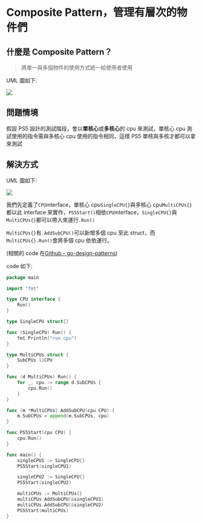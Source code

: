 # Composite Pattern，管理有層次的物件們

## 什麼是 Composite Pattern？

> 將單一與多個物件的使用方式統一給使用者使用

UML 圖如下:

![](https://i.imgur.com/yc1ENxj.png)

## 問題情境

假設 PS5 設計的測試階段，會以**單核心**或**多核心**的 cpu 來測試，單核心 cpu 測試使用的指令需與多核心 cpu 使用的指令相同，這樣 PS5 單核與多核才都可以拿來測試

## 解決方式

UML 圖如下:

![](https://i.imgur.com/lt1FiyX.png)

我們先定義了`CPU`interface，單核心 cpu`SingleCPU{}`與多核心 cpu`MultiCPUs{}`都以此 interface 來實作，`PS5Start()`相依`CPU`interface，`SingleCPU{}`與`MultiCPUs{}`都可以帶入來運行`.Run()`

`MultiCPUs{}`有`.AddSubCPU()`可以新增多個 cpu 至此 struct，而`MultiCPUs{}.Run()`會將多個 cpu 依依運行。

(相關的 code 在[Github - go-design-patterns](https://github.com/superj80820/go-design-patterns))

code 如下:

```go
package main

import "fmt"

type CPU interface {
	Run()
}

type SingleCPU struct{}

func (SingleCPU) Run() {
	fmt.Println("run cpu")
}

type MultiCPUs struct {
	SubCPUs []CPU
}

func (d MultiCPUs) Run() {
	for _, cpu := range d.SubCPUs {
		cpu.Run()
	}
}

func (m *MultiCPUs) AddSubCPU(cpu CPU) {
	m.SubCPUs = append(m.SubCPUs, cpu)
}

func PS5Start(cpu CPU) {
	cpu.Run()
}

func main() {
	singleCPU1 := SingleCPU{}
	PS5Start(singleCPU1)

	singleCPU2 := SingleCPU{}
	PS5Start(singleCPU2)

	multiCPUs := MultiCPUs{}
	multiCPUs.AddSubCPU(&singleCPU1)
	multiCPUs.AddSubCPU(&singleCPU2)
	PS5Start(multiCPUs)
}
```
